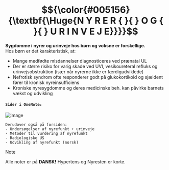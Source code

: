 # $${\color{#005156}{\textbf{\Huge{N Y R E R { }{ } O G { }{ } U R I N V E J E}}}}$$

**Sygdomme i nyrer og urinveje hos børn og voksne er forskellige.** <br>
Hos børn er det karakteristisk, at:
- Mange medfødte misdannelser diagnosticeres ved prænatal UL
- Der er større risiko for varig skade ved UVI, vesikoureteral refluks og urinvejsobstruktion (især når nyrerne ikke er færdigudviklede)
- Nefrotisk syndrom ofte responderer godt på glukokortikoid og sjældent fører til kronisk nyreinsufficiens
- Kroniske nyresygdomme og deres medicinske beh. kan påvirke barnets vækst og udvikling

#### `Sider i OneNote:`
![image](https://github.com/user-attachments/assets/f05adfee-f1b9-4e99-8b94-f29e946787c4)

```
Derudover også på forsiden:
- Undersøgelser af nyrefunkt + urinveje
- Metoder til vurdering af nyrefunkt
- Radiologiske US
- Udvikling af nyrefunkt (norsk)
```

> [!NOTE]
> Alle noter er på **DANSK!** Hypertens og Nyresten er korte.
